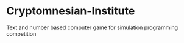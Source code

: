 # Cryptomnesian-Institute
Text and number based computer game for simulation programming competition
